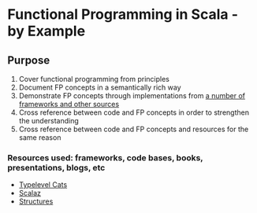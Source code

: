 # Functional Programming in Scala - by Example

## Purpose

1. Cover functional programming from principles
2. Document FP concepts in a semantically rich way
3. Demonstrate FP concepts through implementations from [a number of frameworks and other sources](#resources)
4. Cross reference between code and FP concepts in order to strengthen the understanding
5. Cross reference between code and FP concepts and resources for the same reason


### <a name="resources">Resources used: frameworks, code bases, books, presentations, blogs, etc</a>
* [Typelevel Cats]
* [Scalaz]
* [Structures]


[Typelevel Cats]: https://github.com/typelevel/cats
[Scalaz]: https://github.com/scalaz/scalaz
[Structures]: https://github.com/mpilquist/Structures
